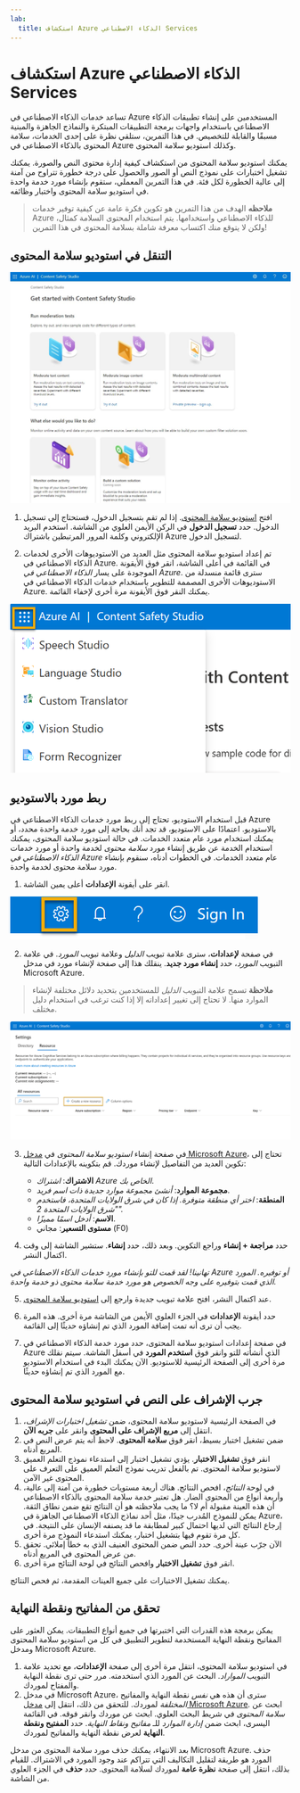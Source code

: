 ```yaml
---
lab:
  title: استكشاف Azure الذكاء الاصطناعي Services
---
```


# استكشاف Azure الذكاء الاصطناعي Services

تساعد خدمات الذكاء الاصطناعي في Azure المستخدمين على إنشاء تطبيقات الذكاء الاصطناعي باستخدام واجهات برمجة التطبيقات المبتكرة والنماذج الجاهزة والمبنية مسبقًا والقابلة للتخصيص. في هذا التمرين، ستلقي نظرة على إحدى الخدمات، سلامة المحتوى بالذكاء الاصطناعي في Azure وكذلك استوديو سلامة المحتوى.

يمكنك استوديو سلامة المحتوى من استكشاف كيفية إدارة محتوى النص والصورة. يمكنك تشغيل اختبارات على نموذج النص أو الصور والحصول على درجة خطورة تتراوح من آمنة إلى عالية الخطورة لكل فئة. في هذا التمرين المعملي، ستقوم بإنشاء مورد خدمة واحدة في استوديو سلامة المحتوى واختبار وظائفه. 

> **ملاحظه** الهدف من هذا التمرين هو تكوين فكرة عامة عن كيفية توفير خدمات Azure للذكاء الاصطناعي واستخدامها. يتم استخدام المحتوى السلامة كمثال، ولكن لا يتوقع منك اكتساب معرفة شاملة بسلامة المحتوى في هذا التمرين!

## التنقل في استوديو سلامة المحتوى 

![لقطة شاشة للصفحة المنتقل إليها في استوديو سلامة المحتوى.](./media/content-safety/content-safety-getting-started.png)

1. افتح [استوديو سلامة المحتوى](https://contentsafety.cognitive.azure.com?azure-portal=true). إذا لم تقم بتسجيل الدخول، فستحتاج إلى تسجيل الدخول. حدد **تسجيل الدخول** في الركن الأيمن العلوي من الشاشة. استخدم البريد الإلكتروني وكلمة المرور المرتبطين باشتراك Azure لتسجيل الدخول. 

1. تم إعداد استوديو سلامة المحتوى مثل العديد من الاستوديوهات الأخرى لخدمات الذكاء الاصطناعي في Azure. في القائمة في أعلى الشاشة، انقر فوق الأيقونة الموجودة على يسار *الذكاء الاصطناعي في Azure*. سترى قائمة منسدلة من الاستوديوهات الأخرى المصممة للتطوير باستخدام خدمات الذكاء الاصطناعي في Azure. يمكنك النقر فوق الأيقونة مرة أخرى لإخفاء القائمة.

![لقطة شاشة لقائمة استوديو سلامة المحتوى مع تحديد تبديل مفتوح للتبديل إلى استوديوهات أخرى.](./media/content-safety/studio-toggle-icon.png)  

## ربط مورد بالاستوديو 

قبل استخدام الاستوديو، تحتاج إلى ربط مورد خدمات الذكاء الاصطناعي في Azure بالاستوديو. اعتمادًا على الاستوديو، قد تجد أنك بحاجة إلى مورد خدمة واحدة محدد، أو يمكنك استخدام مورد عام متعدد الخدمات. في حالة استوديو سلامة المحتوى، يمكنك استخدام الخدمة عن طريق إنشاء مورد *سلامة محتوى* لخدمة واحدة أو مورد خدمات *الذكاء الاصطناعي في Azure* عام متعدد الخدمات. في الخطوات أدناه، سنقوم بإنشاء مورد سلامة محتوى لخدمة واحدة. 

1. انقر على أيقونة **الإعدادات** أعلى يمين الشاشة. 

![لقطة شاشة لأيقومة الإعدادات في الجزء العلوي الأيمن من الشاشة، بجوار أيقونات الجرس وعلامة الاستفهام والابتسامة.](./media/content-safety/settings-toggle.png)

2. في صفحة **لإعدادات**، سترى علامة تبويب *الدليل* وعلامة تبويب *المورد*. في علامة التبويب *المورد*، حدد **إنشاء مورد جديد**. ينقلك هذا إلى صفحة لإنشاء مورد في مدخل Microsoft Azure.

> **ملاحظة** تسمح علامة التبويب *الدليل* للمستخدمين بتحديد دلائل مختلفة لإنشاء الموارد منها. لا تحتاج إلى تغيير إعداداته إلا إذا كنت ترغب في استخدام دليل مختلف. 

![لقطة شاشة لمكان تحديد إنشاء مورد جديد من صفحة إعدادات استوديو سلامة المحتوى.](./media/content-safety/create-new-resource-from-studio.png)

3. في صفحة إنشاء *استوديو سلامة المحتوى* في [مدخل Microsoft Azure](https://portal.azure.com?azure-portal=true)، تحتاج إلى تكوين العديد من التفاصيل لإنشاء موردك. قم بتكوينه بالإعدادات التالية:
    - **الاشتراك**: *اشتراك Azure الخاص بك*.
    - **مجموعة الموارد**: *أنشئ مجموعة موارد جديدة ذات اسم فريد*.
    - **المنطقة**: *اختر أي منطقة متوفرة. إذا كان في شرق الولايات المتحدة، فاستخدم "شرق الولايات المتحدة 2".*
    - **الاسم**: *أدخل اسمًا مميزًا*.
    - **مستوى التسعير**: مجاني (F0)

4. حدد **مراجعة + إنشاء** وراجع التكوين. وبعد ذلك، حدد **إنشاء**. ستشير الشاشة إلى وقت اكتمال النشر. 

*تهانينا! لقد قمت للتو بإنشاء مورد خدمات الذكاء الاصطناعي في Azure أو توفيره. المورد الذي قمت بتوفيره على وجه الخصوص هو مورد خدمة سلامة محتوى ذو خدمة واحدة.*

5. عند اكتمال النشر، افتح علامة تبويب جديدة وارجع إلى [استوديو سلامة المحتوى](https://contentsafety.cognitive.azure.com?azure-portal=true). 

6. حدد أيقونة **الإعدادات** في الجزء العلوي الأيمن من الشاشة مرة أخرى. هذه المرة يجب أن ترى أنه تمت إضافة المورد الذي تم إنشاؤه حديثًا إلى القائمة.  

7. في صفحة إعدادات استوديو سلامة المحتوى، حدد مورد خدمة الذكاء الاصطناعي في Azure الذي أنشأته للتو وانقر فوق **استخدم المورد** في أسفل الشاشة. سيتم نقلك مرة أخرى إلى الصفحة الرئيسية للاستوديو. الآن يمكنك البدء في استخدام الاستوديو مع المورد الذي تم إنشاؤه حديثًا.

## جرب الإشراف على النص في استوديو سلامة المحتوى

1. في الصفحة الرئيسية لاستوديو سلامة المحتوى، ضمن *تشغيل اختبارات الإشراف*، انتقل إلى **مربع الإشراف على المحتوى** وانقر على **جربه الآن**.
1. ضمن تشغيل اختبار بسيط، انقر فوق **سلامة المحتوى**. لاحظ أنه يتم عرض النص في المربع أدناه. 
1. انقر فوق **تشغيل الاختبار**. يؤدي تشغيل اختبار إلى استدعاء نموذج التعلم العميق لاستوديو سلامة المحتوى. تم بالفعل تدريب نموذج التعلم العميق على التعرف على المحتوى غير الآمن.
1. في لوحة *النتائج*، افحص النتائج. هناك أربعة مستويات خطورة من آمنة إلى عالية، وأربعة أنواع من المحتوى الضار. هل تعتبر خدمة سلامة المحتوى بالذكاء الاصطناعي أن هذه العينة مقبولة أم لا؟ ما يجب ملاحظته هو أن النتائج تقع ضمن نطاق الثقة. يمكن للنموذج المُدرب جيدًا، مثل أحد نماذج الذكاء الاصطناعي الجاهزة في Azure، إرجاع النتائج التي لديها احتمال كبير لمطابقة ما قد يصنفه الإنسان على النتيجة. في كل مرة تقوم فيها بتشغيل اختبار، يمكنك استدعاء النموذج مرة أخرى. 
1. الآن جرّب عينة أخرى. حدد النص ضمن المحتوى العنيف الذي به خطأ إملائي. تحقق من عرض المحتوى في المربع أدناه.
1. انقر فوق **تشغيل الاختبار** وافحص النتائج في لوحة النتائج مرة أخرى. 

يمكنك تشغيل الاختبارات على جميع العينات المقدمة، ثم فحص النتائج.

## تحقق من المفاتيح ونقطة النهاية

يمكن برمجة هذه القدرات التي اختبرتها في جميع أنواع التطبيقات. يمكن العثور على المفاتيح ونقطة النهاية المستخدمة لتطوير التطبيق في كل من استوديو سلامة المحتوى ومدخل Microsoft Azure. 

1. في استوديو سلامة المحتوى، انتقل مرة أخرى إلى صفحة **الإعدادات**، مع تحديد علامة التبويب *المواراد*. البحث عن المورد الذي استخدمته. مرر حتى ترى نقطة النهاية والمفتاح لموردك. 
1. في مدخل Microsoft Azure، سترى أن هذه هي *نفس* نقطة النهاية والمفاتيح *المختلفة* لموردك. للتحقق من ذلك، انتقل إلى [مدخل Microsoft Azure](https://portal.azure.com?auzre-portal=true). ابحث عن *سلامة المحتوى* في شريط البحث العلوي. ابحث عن موردك وانقر فوقه. في القائمة اليسرى، ابحث ضمن *إدارة الموارد* للـ *مفاتيح ونقاط النهاية*. حدد **المفتيح ونقطة النهاية** لعرض نقطة النهاية والمفاتيح لموردك. 

بعد الانتهاء، يمكنك حذف مورد سلامة المحتوى من مدخل Microsoft Azure. حذف المورد هو طريقة لتقليل التكاليف التي تتراكم عند وجود المورد في الاشتراك. للقيام بذلك، انتقل إلى صفحة **نظرة عامة** لموردك لسلامة المحتوى. حدد **حذف** في الجزء العلوي من الشاشة.

